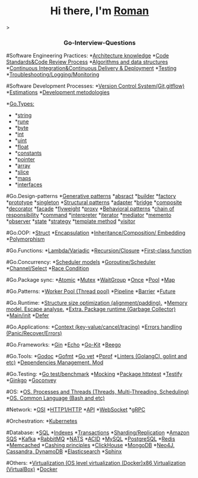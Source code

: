 <h1 align="center">Hi there, I'm <a href="https://github.com/Amoremori" target="_blank">Roman</a></h1>>

<h3 align="center">Go-Interview-Questions</h3>

#Software Engineering Practices:
*[Architecture knowledge]()
*[Code Standards&Code Review Process]()
*[Algorithms and data structures]()
*[Continuous Integration&Continuous Delivery & Deployment]()
*[Testing]()
*[Troubleshooting/Logging/Monitoring]()

#Software Development Processes:
*[Version Control System(Git,gitflow)]()
*[Estimations]()
*[Development metodologies]()

*[Go.Types:](https://github.com/Amoremori/GoInterview/tree/main/go/go_types)
-    *[string](https://github.com/Amoremori/GoInterview/blob/main/go/go_types/string.go)
-    *[rune](https://github.com/Amoremori/GoInterview/blob/main/go/go_types/rune.go)
-    *[byte](https://github.com/Amoremori/GoInterview/blob/main/go/go_types/byte.go)
-    *[int](https://github.com/Amoremori/GoInterview/blob/main/go/go_types/int.go)
-    *[uint](https://github.com/Amoremori/GoInterview/blob/main/go/go_types/uint.go)
-    *[float](https://github.com/Amoremori/GoInterview/blob/main/go/go_types/float.go)
-    *[constants](https://github.com/Amoremori/GoInterview/blob/main/go/go_types/constants.go)
-    *[pointer](https://github.com/Amoremori/GoInterview/blob/main/go/go_types/pointer.go)
-    *[array](https://github.com/Amoremori/GoInterview/blob/main/go/go_types/array.go)
-    *[slice](https://github.com/Amoremori/GoInterview/blob/main/go/go_types/slice.go)
-    *[maps](https://github.com/Amoremori/GoInterview/blob/main/go/go_types/maps.go)
-    *[interfaces](https://github.com/Amoremori/GoInterview/blob/main/go/go_types/interfaces.go)

#Go.Design-patterns
*[Generative patterns]()
*[absract]()
*[builder]()
*[factory]()
*[prototype]()
*[singleton]()
*[Structural patterns]()
*[adapter]()
*[bridge]()
*[composite]()
*[decorator]()
*[facade]()
*[flyweight]()
*[proxy]()
*[Behavioral patterns]()
*[chain of responsibility]()
*[command]()
*[interpreter]()
*[iterator]()
*[mediator]()
*[memento]()
*[observer]()
*[state]()
*[strategy]()
*[template method]()
*[visitor]()

#Go.OOP:
*[Struct]()
*[Encapsulation]()
*[Inheritance/Composition/ Embedding]()
*[Polymorphism]()

#Go.Funсtions:
*[Lambda/Variadic]()
*[Recursion/Closure]()
*[First-class function]()

#Go.Concurrency:
*[Scheduler models]()
*[Goroutine/Scheduler]()
*[Channel/Select]()
*[Race Condition]()

#Go.Package sync:
*[Atomic]()
*[Mutex]()
*[WaitGroup]()
*[Once]()
*[Pool]()
*[Map]()

#Go.Patterns:
*[Worker Pool (Thread pool)]()
*[Pipeline]()
*[Barrier]()
*[Future]()

#Go.Runtime:
*[Structure size optimization (alignment/padding).]()
*[Memory model. Escape analyse.]()
*[Extra. Package runtime (Garbage Collector)]()
*[Main/init]()
*[Defer]()

#Go.Applications:
*[Context (key-value/cancel/tracing)]()
*[Errors handling (Panic/Recover/Errors)]()

#Go.Frameworks:
*[Gin]()
*[Echo]()
*[Go-Kit]()
*[Beego]()

#Go.Tools:
*[Godoc]()
*[Gofmt]()
*[Go vet]()
*[Pprof]()
*[Linters (GolangCI, golint and etc)]()
*[Dependencies Management. Mod]()

#Go.Testing:
*[Go test/benchmark]()
*[Mocking]()
*[Package httptest]()
*[Testify]()
*[Ginkgo]()
*[Goconvey]()

#OS:
*[OS. Processes and Threads (Threads, Multi-Threading, Scheduling)]()
*[OS. Common Language (Bash and etc)]()

#Network:
*[OSI]()
*[HTTP1/HTTP]()
*[API]()
*[WebSocket]()
*[gRPC]()

#Orchestration:
*[Kubernetes]()

#Database:
*[SQL]()
*[Indexes]()
*[Transactions]()
*[Sharding/Replication]()
*[Amazon SQS]()
*[Kafka]()
*[RabbitMQ]()
*[NATS]()
*[ACID]()
*[MySQL]()
*[PostgreSQL]()
*[Redis]()
*[Memcached]()
*[Cashing principles]()
*[ClickHouse]()
*[MongoDB]()
*[Neo4J, Cassandra, DynamoDB]()
*[Elasticsearch]()
*[Sphinx]()

#Others:
*[Virtualization (OS level virtualization (Docker)x86 Virtualization (VirtualBox)]()
*[Docker]()